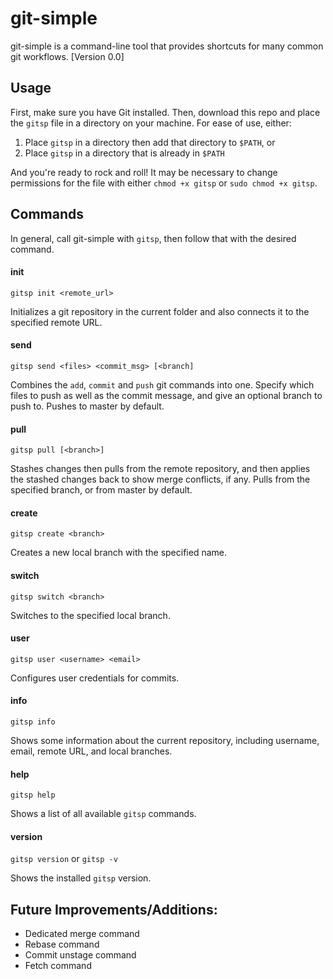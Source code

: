 # git-simple

git-simple is a command-line tool that provides shortcuts for many common git workflows. [Version 0.0]

## Usage

First, make sure you have Git installed. Then, download this repo and place the `gitsp` file in a directory on your machine. For ease of use, either:

1. Place `gitsp` in a directory then add that directory to `$PATH`, or
2. Place `gitsp` in a directory that is already in `$PATH`

And you're ready to rock and roll! It may be necessary to change permissions for the file with either `chmod +x gitsp` or `sudo chmod +x gitsp`.

## Commands

In general, call git-simple with `gitsp`, then follow that with the desired command.

#### init

`gitsp init <remote_url>`

Initializes a git repository in the current folder and also connects it to the specified remote URL.

#### send

`gitsp send <files> <commit_msg> [<branch]`

Combines the `add`, `commit` and `push` git commands into one. Specify which files to push as well as the commit message, and give an optional branch to push to. Pushes to master by default.

#### pull

`gitsp pull [<branch>]`

Stashes changes then pulls from the remote repository, and then applies the stashed changes back to show merge conflicts, if any. Pulls from the specified branch, or from master by default.

#### create

`gitsp create <branch>`

Creates a new local branch with the specified name.

#### switch

`gitsp switch <branch>`

Switches to the specified local branch.

#### user

`gitsp user <username> <email>`

Configures user credentials for commits.

#### info

`gitsp info`

Shows some information about the current repository, including username, email, remote URL, and local branches.

#### help

`gitsp help`

Shows a list of all available `gitsp` commands.

#### version

`gitsp version` or  `gitsp -v`

Shows the installed `gitsp` version.

## Future Improvements/Additions:

- Dedicated merge command
- Rebase command
- Commit unstage command
- Fetch command
